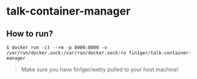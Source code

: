 # talk-container-manager

## How to run?

```
$ docker run -it --rm -p 8000:8000 -v /var/run/docker.sock:/var/run/docker.sock:ro fin1ger/talk-container-manager
```

> Make sure you have fin1ger/wetty pulled to your host machine!
